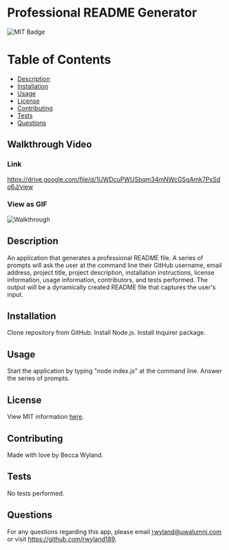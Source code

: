 # Professional README Generator

  ![MIT Badge](https://img.shields.io/badge/license-MIT-blue.svg)
    
  # Table of Contents
  * [Description](#description)
  * [Installation](#installation)
  * [Usage](#usage)
  * [License](#License)
  * [Contributing](#contributing)
  * [Tests](#tests)
  * [Questions](#Questions)
 
   ## Walkthrough Video
   ### Link
  https://drive.google.com/file/d/1UWDcuPWUSbqm34mNWcGSgAmk7PxSdo6J/view

  ### View as GIF
  ![Walkthrough](./assets/Walkthrough.gif)

  ## Description
  An application that generates a professional README file. A series of prompts will ask the user at the command line their GitHub username, email address, project title, project description, installation instructions, license information, usage information, contributors, and tests performed. The output will be a dynamically created README file that captures the user's input.

  ## Installation
  Clone repository from GitHub. Install Node.js. Install Inquirer package.

  ## Usage
  Start the application by typing "node index.js" at the command line. Answer the series of prompts.

  ## License
  View MIT information [here](https://opensource.org/licenses/MIT).

  ## Contributing
  Made with love by Becca Wyland.

  ## Tests
  No tests performed.

  ## Questions
  For any questions regarding this app, please email rwyland@uwalumni.com or visit https://github.com/rwyland189.
